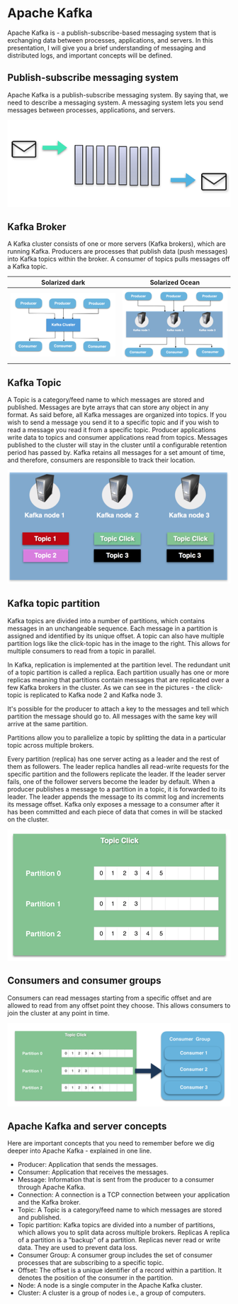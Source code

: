 Apache Kafka
============

Apache Kafka is - a publish-subscribe-based messaging system that is exchanging data between processes,
applications, and servers. In this presentation, I will give you a brief understanding of messaging and distributed logs,
and important concepts will be defined.

Publish-subscribe messaging system
----------------------------------

Apache Kafka is a publish-subscribe messaging system. By saying that, we need to describe a messaging system.
A messaging system lets you send messages between processes, applications, and servers.

![](https://raw.githubusercontent.com/ksekou/kafka-demo/master/images/kafka-message-queue.png)


Kafka Broker
------------

A Kafka cluster consists of one or more servers (Kafka brokers), which are running Kafka. Producers are processes that publish data (push messages) into Kafka topics within the broker. A consumer of topics pulls messages off a Kafka topic.


Solarized dark             |  Solarized Ocean
:-------------------------:|:-------------------------:
![](https://github.com/ksekou/kafka-demo/blob/master/images/apache-kafka-getting-started.png?raw=true)  |  ![](https://github.com/ksekou/kafka-demo/blob/master/images/kafka-producer-consumer-broker.png?raw=true)


Kafka Topic
-----------

A Topic is a category/feed name to which messages are stored and published. Messages are byte arrays that can store any object in any format. As said before, all Kafka messages are organized into topics. If you wish to send a message you send it to a specific topic and if you wish to read a message you read it from a specific topic. Producer applications write data to topics and consumer applications read from topics. Messages published to the cluster will stay in the cluster until a configurable retention period has passed by. Kafka retains all messages for a set amount of time, and therefore, consumers are responsible to track their location.

![](https://github.com/ksekou/kafka-demo/blob/master/images/apache-kafka-topic.png?raw=true)

Kafka topic partition
---------------------

Kafka topics are divided into a number of partitions, which contains messages in an unchangeable sequence. Each message in a partition is assigned and identified by its unique offset. A topic can also have multiple partition logs like the click-topic has in the image to the right. This allows for multiple consumers to read from a topic in parallel.

In Kafka, replication is implemented at the partition level. The redundant unit of a topic partition is called a replica. Each partition usually has one or more replicas meaning that partitions contain messages that are replicated over a few Kafka brokers in the cluster. As we can see in the pictures - the click-topic is replicated to Kafka node 2 and Kafka node 3.

It's possible for the producer to attach a key to the messages and tell which partition the message should go to. All messages with the same key will arrive at the same partition.

Partitions allow you to parallelize a topic by splitting the data in a particular topic across multiple brokers.

Every partition (replica) has one server acting as a leader and the rest of them as followers. The leader replica handles all read-write requests for the specific partition and the followers replicate the leader. If the leader server fails, one of the follower servers become the leader by default. When a producer publishes a message to a partition in a topic, it is forwarded to its leader. The leader appends the message to its commit log and increments its message offset. Kafka only exposes a message to a consumer after it has been committed and each piece of data that comes in will be stacked on the cluster.

![](https://github.com/ksekou/kafka-demo/blob/master/images/kafka-partition-in-topic.png?raw=true)


Consumers and consumer groups
-----------------------------

Consumers can read messages starting from a specific offset and are allowed to read from any offset point they choose. This allows consumers to join the cluster at any point in time.

![](https://github.com/ksekou/kafka-demo/blob/master/images/kafka-consumer.png?raw=true)


Apache Kafka and server concepts
--------------------------------

Here are important concepts that you need to remember before we dig deeper into Apache Kafka - explained in one line.


- Producer: Application that sends the messages.
- Consumer: Application that receives the messages.
- Message: Information that is sent from the producer to a consumer through Apache Kafka.
- Connection: A connection is a TCP connection between your application and the Kafka broker.
- Topic: A Topic is a category/feed name to which messages are stored and published.
- Topic partition: Kafka topics are divided into a number of partitions, which allows you to split data across multiple brokers.
Replicas A replica of a partition is a "backup" of a partition. Replicas never read or write data. They are used to prevent data loss.
- Consumer Group: A consumer group includes the set of consumer processes that are subscribing to a specific topic.
- Offset: The offset is a unique identifier of a record within a partition. It denotes the position of the consumer in the partition.
- Node: A node is a single computer in the Apache Kafka cluster.
- Cluster: A cluster is a group of nodes i.e., a group of computers.